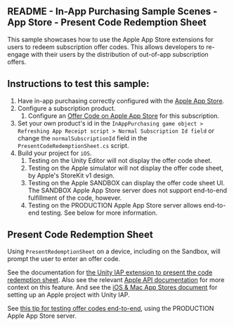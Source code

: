 ## README - In-App Purchasing Sample Scenes - App Store - Present Code Redemption Sheet

This sample showcases how to use the Apple App Store extensions for users to redeem subscription offer codes. This allows developers to
re-engage with their users by the distribution of out-of-app subscription offers.

## Instructions to test this sample:

1. Have in-app purchasing correctly configured with
   the [Apple App Store](https://docs.unity3d.com/Packages/com.unity.purchasing@3.2/manual/UnityIAPAppleConfiguration.html).
2. Configure a subscription product.
    1. Configure an [Offer Code on Apple App Store](https://help.apple.com/app-store-connect/#/dev6a098e4b1) for this subscription.
3. Set your own product's id in the `InAppPurchasing game object > Refreshing App Receipt script > Normal Subscription Id field`
   or change the `normalSubscriptionId` field in the `PresentCodeRedemptionSheet.cs` script.
4. Build your project for `iOS`.
   1. Testing on the Unity Editor will not display the offer code sheet.
   2. Testing on the Apple simulator will not display the offer code sheet, by Apple's StoreKit v1 design.
   3. Testing on the Apple SANDBOX can display the offer code sheet UI. The SANDBOX Apple App Store server does not support end-to-end fulfillment of the code, however.
   4. Testing on the PRODUCTION Apple App Store server allows end-to-end testing. See below for more information.

## Present Code Redemption Sheet

Using `PresentRedemptionSheet` on a device, including on the Sandbox, will prompt the user to enter an offer code.

See the documentation for
[the Unity IAP extension to present the code redemption sheet](http://docs.unity3d.com/Packages/com.unity.purchasing@4.0/api/UnityEngine.Purchasing.IAppleExtensions.html#UnityEngine_Purchasing_IAppleExtensions_PresentCodeRedemptionSheet). Also see the relevant [Apple API documentation](https://developer.apple.com/documentation/storekit/original_api_for_in-app_purchase/subscriptions_and_offers/implementing_offer_codes_in_your_app) for more context on this feature.
And see the [iOS & Mac App Stores document](https://docs.unity3d.com/Packages/com.unity.purchasing@4.0/manual/UnityIAPiOSMAS.html)
for setting up an Apple project with Unity IAP.

See [this tip for testing offer codes end-to-end](https://developer.apple.com/forums/thread/70426), using the PRODUCTION Apple App Store server.
